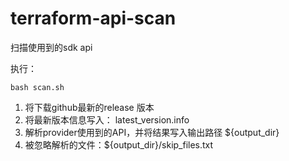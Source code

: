 # terraform-api-scan

扫描使用到的sdk api

执行：

```
bash scan.sh
```

1. 将下载github最新的release 版本
2. 将最新版本信息写入： latest_version.info
3. 解析provider使用到的API，并将结果写入输出路径 ${output_dir}
4. 被忽略解析的文件：${output_dir}/skip_files.txt
